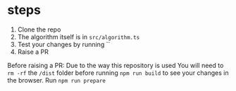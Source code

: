 # steps

1. Clone the repo
2. The algorithm itself is in `src/algorithm.ts`
3. Test your changes by running ``
4. Raise a PR

Before raising a PR:
Due to the way this repository is used
You will need to `rm -rf` the `/dist` folder before running `npm run build` to see your changes in the browser.
Run `npm run prepare`